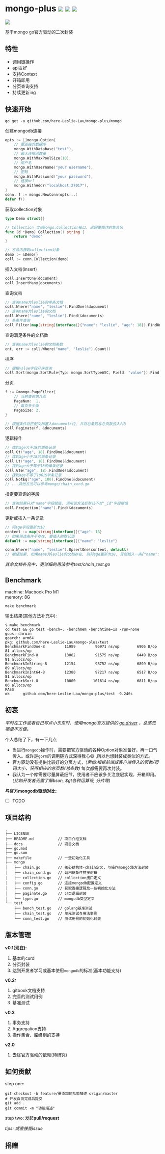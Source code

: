 # mongo-plus  [![](https://img.shields.io/badge/build-passing-brightgreen.svg)](https://img.shields.io/badge/build-passing-brightgreen.svg) [![](https://img.shields.io/badge/version-v0.1-orange.svg)](https://img.shields.io/badge/version-v0.1-orange.svg) [![](https://img.shields.io/badge/golang-%3E%3D%201.18-red.svg)](https://img.shields.io/badge/golang-%3E%3D%201.18-red.svg)

![](https://github.com/here-Leslie-Lau/mongo-plus/blob/master/docs/mongo-plus.png)

基于mongo go官方驱动的二次封装

## 特性

- 调用链操作
- api友好
- 支持Context
- 开箱即用
- 分页查询支持
- 持续更新ing

## 快速开始

```shell
go get -u github.com/here-Leslie-Lau/mongo-plus/mongo
```

创建mongodb连接

```go
opts := []mongo.Option{
	// 要连接的数据库
	mongo.WithDatabase("test"),
	// 最大连接池数量
	mongo.WithMaxPoolSize(10),
	// 用户名
	mongo.WithUsername("your username"),
	// 密码
	mongo.WithPassword("your password"),
	// 连接url
	mongo.WithAddr("localhost:27017"),
}
conn, f := mongo.NewConn(opts...)
defer f()
```

获取collection对象

```go
type Demo struct{}

// Collection 实现mongo.Collection接口, 返回要操作的集合名
func (d *Demo) Collection() string {
	return "demo"
}

// 方法内获取collection对象
demo := &Demo{}
coll := conn.Collection(demo)
```

插入文档(insert)

```go
coll.InsertOne(document)
coll.InsertMany(documents)
```

查询文档

```go
// 查询name为leslie的单条文档
coll.Where("name", "leslie").FindOne(&document)
// 查询name为leslie的文档
coll.Where("name", "leslie").Find(&documents)
// 多条件查询
coll.Filter(map[string]interface{}{"name": "leslie", "age": 18}).FindOne(&document)
```

查询满足条件的文档数

```go
// 查询name为leslie的文档条数
cnt, err := coll.Where("name", "leslie").Count()
```

排序

```go
// 根据value字段升序查询
coll.Sort(mongo.SortRule{Typ: mongo.SortTypeASC, Field: "value"}).Find(&documents)
```

分页

```go
f := &mongo.PageFilter{
	// 当前查询第几页
	PageNum:  1,
	// 每页多少条
	PageSize: 2,
}

// 根据条件将匹配文档塞入documents内, 并将总条数与总页数放入f内
coll.Paginate(f, &documents)
```

逻辑操作

```go
// 找到age大于18的单条记录
coll.Gt("age", 18).FindOne(&document)
// 找到age小于18的单条记录
coll.Lt("age", 18).FindOne(&document)
// 找到age大于等于18的单条记录
coll.Gte("age", 18).FindOne(&document)
// 找到age不等于100的单条记录
coll.NotEq("age", 100).FindOne(&document)
// ...其他方法可以参考mongo/chain_cond.go
```

指定要查询的字段
```go
// 查询结果只对"name"字段赋值, 调用该方法后默认不对"_id"字段赋值
coll.Projection("name").Find(&documents)
```

更新或插入一条记录

```go
// 将age字段更新为18
content := map[string]interface{}{"age": 18}
// 如果筛选条件不存在, 要插入的默认值
default := map[string]interface{}{"name": "leslie"}

conn.Where("name", "leslie").UpsertOne(content, default)
// 期望结果, 如果name为leslie的文档存在, 则将age更新为18, 否则插入一条{"name": "leslie", "age": 18}的文档
```

_其余文档补充中，更详细的用法参考test/chain_test.go_

## Benchmark

machine: Macbook Pro M1 <br/>
memory: 8G

```shell
make benchmark
```

输出结果(其他方法补充中):

```shell
$ make benchmark
cd test && go test -bench=. -benchmem -benchtime=1s -run=none
goos: darwin
goarch: arm64
pkg: github.com/here-Leslie-Lau/mongo-plus/test
BenchmarkFindOne-8    	   11989	     96971 ns/op	    6906 B/op	      81 allocs/op
BenchmarkFind-8       	   13082	     91575 ns/op	    6449 B/op	      81 allocs/op
BenchmarkInString-8   	   12154	     98752 ns/op	    6899 B/op	      89 allocs/op
BenchmarkInInt64-8    	   12380	     97217 ns/op	    6517 B/op	      81 allocs/op
BenchmarkSort-8       	   10000	    101614 ns/op	    6811 B/op	      86 allocs/op
PASS
ok  	github.com/here-Leslie-Lau/mongo-plus/test	9.246s
```

## 初衷

*平时在工作或者自己写点小东东时，使用mongo官方提供的 [go driver](https://www.mongodb.com/docs/drivers/go/current/) ，总感觉哪里不方便。*

个人总结了下，有一下几点

- 当进行`mongodb`操作时，需要把官方驱动的各种Option对象准备好，再一口气传入。或许是`gorm`的调用链方式深得我心😄 ,所以也想封装成类似的方式。
- 官方驱动没有提供比较好的分页方式，_(例如:根据前端或客户端传入的页数/页码大小，获得相应的总页数/总条数)_ 每次都需要再次封装。
- 我认为一个库需要尽量屏蔽细节，使用者不应该多关注底层实现，开箱即用。_(比如开发者无需了解bson, $gt各种运算符, 分片等)_

**与官方mongodb驱动对比:**

- [ ] TODO

## 项目结构

```shell
.
├── LICENSE
├── README.md			// 项目介绍文档
├── docs				// 项目文档
├── go.mod
├── go.sum
├── makefile			// 一些初始化工具
├── mongo
│   ├── chain.go		// 核心结构体-chain定义, 与操作mongodb方法封装
│   ├── chain_cond.go	// 调用链条件拼接逻辑
│   ├── collection.go	// collection接口定义
│   ├── config.go		// 连接mongodb配置定义
│   ├── conn.go			// 获取连接逻辑及一些初始化方法
│   ├── paginate.go		// 分页逻辑封装
│   └── type.go			// mongodb类型定义
└── test
    ├── bench_test.go	// golang基准测试
    ├── chain_test.go	// 单元测试与用法事例
    └── conn_test.go	// 测试用例的初始化封装
```

## 版本管理

**v0.1(现在):**

1. 基本的curd
2. 分页封装
3. 达到开发者学习或基本使用`mongodb`的标准(基本功能支持)

**v0.2:**

1. gitbook文档支持
2. 完善的测试用例
3. 基准测试

**v0.3**

1. 事务支持
2. Aggregation支持
3. 操作集合、库级别的支持

**v2.0**

1. 去除官方驱动的依赖(待研究)

## 如何贡献

step one:

```shell
git checkout -b feature/要添加的功能描述 origin/master
# 开发自测完成后提交
git add .
git commit -m "功能描述"
```

step two:
发起**pull/request**

_tips: 或直接提issue_

## 捐赠
